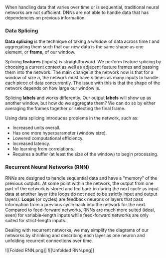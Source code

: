 When handling data that varies over time or is sequential, traditional neural networks are not sufficient. DNNs are not able to handle data that has dependencies on previous information. 
### Data Splicing
**Data splicing** is the technique of taking a *window* of data across time $t$ and aggregating them such that our new data is the same shape as one element, or **frame**, of our window. 

Splicing **features** (inputs) is straightforward. We perform feature splicing by choosing a current context as well as adjacent feature frames and passing them into the network. The main change in the network now is that for a window of size $n$, the network must have $n$ times as many inputs to handle each piece of data concurrently. The issue with this is that the shape of the network depends on how large our window is. 

Splicing **labels** and works differently. Our output **labels** will show up as another window, but how do we aggregate them? We can do so by either averaging the frames together or selecting the final frame. 

Using data splicing introduces problems in the network, such as:
- Increased units overall. 
- Has one more hyperparameter (window size). 
- Lowered computational efficiency. 
- Increased latency. 
- No learning from correlations. 
- Requires a buffer (at least the size of the window) to begin processing. 

### Recurrent Neural Networks (RNN)

RNNs are designed to handle sequential data and have a "memory" of the previous outputs. At some point within the network, the output from one part of the network is stored and fed back in during the next cycle as input data at another layer (the loops do not need to be strictly input and output layers). **Loops** (or cycles) are feedback neurons or layers that pass information from a previous cycle back into the network for the next.  Compared to feed-forward networks, RNNs are much more suited (ideal, even) for variable-length inputs while feed-forward networks are only suited for strict-length inputs.

Dealing with recurrent networks, we may simplify the diagrams of our networks by shrinking and describing each layer as one neuron and unfolding recurrent connections over time. 

![[Folded RNN.png]]
![[Unfolded RNN.png]]